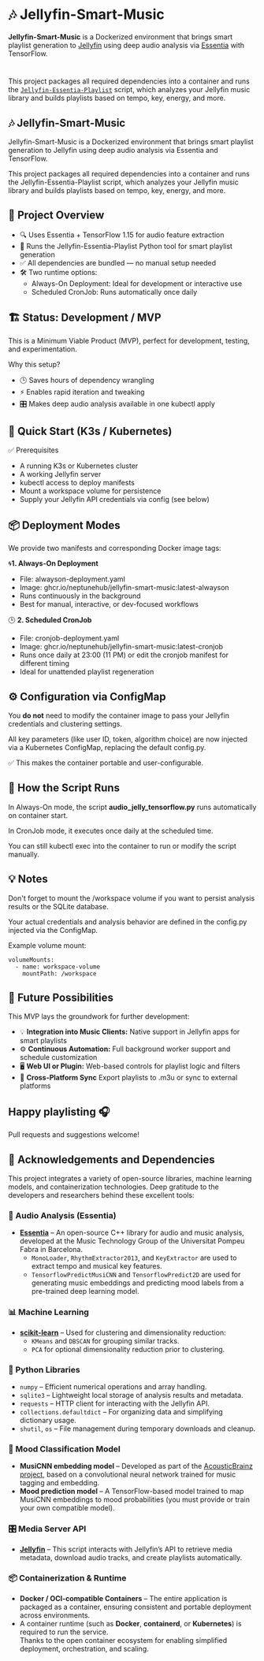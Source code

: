 # 🎶 Jellyfin-Smart-Music

**Jellyfin-Smart-Music** is a Dockerized environment that brings smart playlist generation to [Jellyfin](https://jellyfin.org) using deep audio analysis via [Essentia](https://essentia.upf.edu/) with TensorFlow.
#
This project packages all required dependencies into a container and runs the [`Jellyfin-Essentia-Playlist`](https://github.com/NeptuneHub/Jellyfin-Essentia-Playlist) script, which analyzes your Jellyfin music library and builds playlists based on tempo, key, energy, and more.

## 🎶 Jellyfin-Smart-Music
Jellyfin-Smart-Music is a Dockerized environment that brings smart playlist generation to Jellyfin using deep audio analysis via Essentia and TensorFlow.

This project packages all required dependencies into a container and runs the Jellyfin-Essentia-Playlist script, which analyzes your Jellyfin music library and builds playlists based on tempo, key, energy, and more.

## 🧭 Project Overview
* 🔍 Uses Essentia + TensorFlow 1.15 for audio feature extraction
* 📂 Runs the Jellyfin-Essentia-Playlist Python tool for smart playlist generation
* ✅ All dependencies are bundled — no manual setup needed
* 🛠️ Two runtime options:
  * Always-On Deployment: Ideal for development or interactive use
  * Scheduled CronJob: Runs automatically once daily

## 🏗️ Status: Development / MVP
This is a Minimum Viable Product (MVP), perfect for development, testing, and experimentation.

Why this setup?
* 🕒 Saves hours of dependency wrangling
* ⚡ Enables rapid iteration and tweaking
* 🎛️ Makes deep audio analysis available in one kubectl apply

## 🐳 Quick Start (K3s / Kubernetes)
✅ Prerequisites
* A running K3s or Kubernetes cluster
* A working Jellyfin server
* kubectl access to deploy manifests
* Mount a workspace volume for persistence
* Supply your Jellyfin API credentials via config (see below)

## 📦 Deployment Modes
We provide two manifests and corresponding Docker image tags:

🌀**1. Always-On Deployment**
* File: alwayson-deployment.yaml
* Image: ghcr.io/neptunehub/jellyfin-smart-music:latest-alwayson
* Runs continuously in the background
* Best for manual, interactive, or dev-focused workflows

🕒 **2. Scheduled CronJob**
* File: cronjob-deployment.yaml
* Image: ghcr.io/neptunehub/jellyfin-smart-music:latest-cronjob
* Runs once daily at 23:00 (11 PM) or edit the cronjob manifest for different timing
* Ideal for unattended playlist regeneration

## ⚙️ Configuration via ConfigMap
You **do not** need to modify the container image to pass your Jellyfin credentials and clustering settings.

All key parameters (like user ID, token, algorithm choice) are now injected via a Kubernetes ConfigMap, replacing the default config.py.

✅ This makes the container portable and user-configurable.

## 🧪 How the Script Runs
In Always-On mode, the script **audio_jelly_tensorflow.py** runs automatically on container start.

In CronJob mode, it executes once daily at the scheduled time.

You can still kubectl exec into the container to run or modify the script manually.

## 💡 Notes
Don't forget to mount the /workspace volume if you want to persist analysis results or the SQLite database.

Your actual credentials and analysis behavior are defined in the config.py injected via the ConfigMap.

Example volume mount:
```
volumeMounts:
  - name: workspace-volume
    mountPath: /workspace
```

## 🚀 Future Possibilities
This MVP lays the groundwork for further development:

* 💡 **Integration into Music Clients:** Native support in Jellyfin apps for smart playlists
* ⚙️ **Continuous Automation:** Full background worker support and schedule customization
* 🖥️ **Web UI or Plugin:** Web-based controls for playlist logic and filters
* 🔁 **Cross-Platform Sync** Export playlists to .m3u or sync to external platforms

## Happy playlisting 🎧
Pull requests and suggestions welcome!

## 🧠 Acknowledgements and Dependencies

This project integrates a variety of open-source libraries, machine learning models, and containerization technologies. Deep gratitude to the developers and researchers behind these excellent tools:

### 🎵 Audio Analysis (Essentia)

- [**Essentia**](https://essentia.upf.edu/) – An open-source C++ library for audio and music analysis, developed at the Music Technology Group of the Universitat Pompeu Fabra in Barcelona.
  - `MonoLoader`, `RhythmExtractor2013`, and `KeyExtractor` are used to extract tempo and musical key features.
  - `TensorflowPredictMusiCNN` and `TensorflowPredict2D` are used for generating music embeddings and predicting mood labels from a pre-trained deep learning model.

### 📊 Machine Learning

- [**scikit-learn**](https://scikit-learn.org/) – Used for clustering and dimensionality reduction:
  - `KMeans` and `DBSCAN` for grouping similar tracks.
  - `PCA` for optional dimensionality reduction prior to clustering.

### 🐍 Python Libraries

- `numpy` – Efficient numerical operations and array handling.
- `sqlite3` – Lightweight local storage of analysis results and metadata.
- `requests` – HTTP client for interacting with the Jellyfin API.
- `collections.defaultdict` – For organizing data and simplifying dictionary usage.
- `shutil`, `os` – File management during temporary downloads and cleanup.

### 🤖 Mood Classification Model

- **MusiCNN embedding model** – Developed as part of the [AcousticBrainz project](https://acousticbrainz.org/), based on a convolutional neural network trained for music tagging and embedding.
- **Mood prediction model** – A TensorFlow-based model trained to map MusiCNN embeddings to mood probabilities (you must provide or train your own compatible model).

### 🎛️ Media Server API

- [**Jellyfin**](https://jellyfin.org/) – This script interacts with Jellyfin’s API to retrieve media metadata, download audio tracks, and create playlists automatically.

### 📦 Containerization & Runtime

- **Docker / OCI-compatible Containers** – The entire application is packaged as a container, ensuring consistent and portable deployment across environments.
- A container runtime (such as **Docker**, **containerd**, or **Kubernetes**) is required to run the service.  
  Thanks to the open container ecosystem for enabling simplified deployment, orchestration, and scaling.


